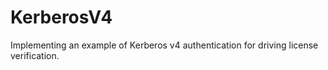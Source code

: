 # KerberosV4
Implementing an example of Kerberos v4 authentication for driving license verification.
